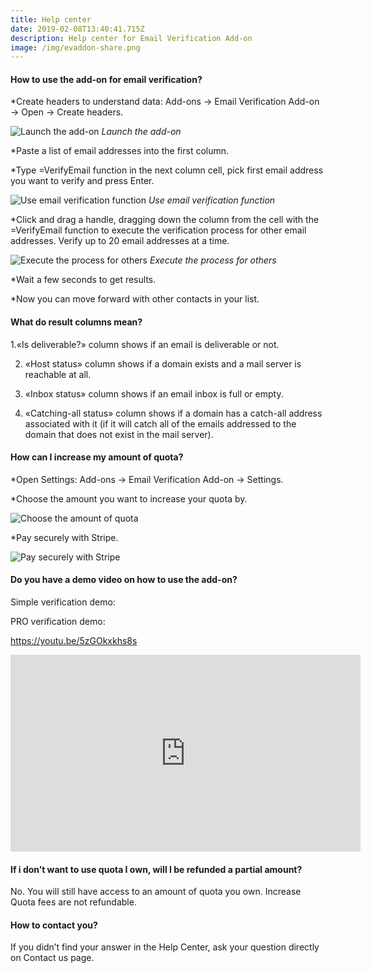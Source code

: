 ```yaml
---
title: Help center
date: 2019-02-08T13:40:41.715Z
description: Help center for Email Verification Add-on
image: /img/evaddon-share.png
---
```

#### How to use the add-on for email verification?

*Create headers to understand data: Add-ons -> Email Verification Add-on -> Open -> Create headers.

![Launch the add-on](/img/h1.png "Launch the add-on")
*Launch the add-on*

*Paste a list of email addresses into the first column.

*Type =VerifyEmail function in the next column cell, pick first email address you want to verify and press Enter.

![Use email verification function](/img/h2.png "Use email verification function")
*Use email verification function*

*Click and drag a handle, dragging down the column from the cell with the =VerifyEmail function to execute the verification process for other email addresses. Verify up to 20 email addresses at a time.

![Execute the process for others](/img/h3.png "Execute the process for others")
*Execute the process for others*

*Wait a few seconds to get results.

*Now you can move forward with other contacts in your list.

#### What do result columns mean?

1.«Is deliverable?» column shows if an email is deliverable or not.

2. «Host status» column shows if a domain exists and a mail server is reachable at all.

3. «Inbox status» column shows if an email inbox is full or empty.

4. «Catching-all status» column shows if a domain has a catch-all address associated with it (if it will catch all of the emails addressed to the domain that does not exist in the mail server).

#### How can I increase my amount of quota?

*Open Settings: Add-ons -> Email Verification Add-on -> Settings.

*Choose the amount you want to increase your quota by.

![Choose the amount of quota](/img/h4.png "Choose the amount of quota")

*Pay securely with Stripe.

![Pay securely with Stripe](/img/h5.png "Pay securely with Stripe")


#### Do you have a demo video on how to use the add-on?

Simple verification demo:

PRO verification demo:

https://youtu.be/5zGOkxkhs8s

<iframe width="560" height="315" src="https://www.youtube.com/embed/5zGOkxkhs8s" frameborder="0" allowfullscreen></iframe>

#### If i don’t want to use quota I own, will I be refunded a partial amount?

No. You will still have access to an amount of quota you own. Increase Quota fees are not refundable.

#### How to contact you?

If you didn’t find your answer in the Help Center, ask your question directly on Contact us page.

